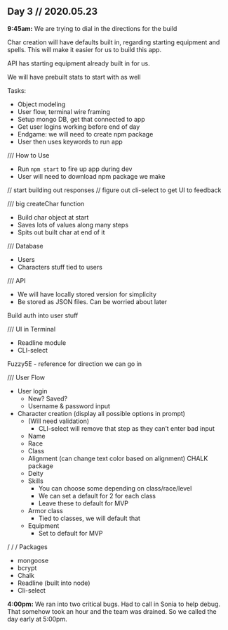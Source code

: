 ## Day 3 // 2020.05.23

**9:45am:** We are trying to dial in the directions for the build

Char creation will have defaults built in, regarding starting equipment and spells. This will make it easier for us to build this app.

API has starting equipment already built in for us. 

We will have prebuilt stats to start with as well

Tasks:
* Object modeling
* User flow, terminal wire framing
* Setup mongo DB, get that connected to app
* Get user logins working before end of day
* Endgame: we will need to create npm package
* User then uses keywords to run app

/// How to Use
- Run `npm start` to fire up app during dev
- User will need to download npm package we make

// start building out responses
// figure out cli-select to get UI to feedback

/// big createChar function
- Build char object at start
- Saves lots of values along many steps
- Spits out built char at end of it

/// Database
- Users
- Characters stuff tied to users

/// API
- We will have locally stored version for simplicity
- Be stored as JSON files. Can be worried about later

Build auth into user stuff

/// UI in Terminal
- Readline module
- CLI-select

Fuzzy5E - reference for direction we can go in

/// User Flow

- User login
  - New? Saved?
  - Username & password input
- Character creation (display all possible options in prompt)
  - (Will need validation)
    - CLI-select will remove that step as they can’t enter bad input
  - Name
  - Race
  - Class
  - Alignment (can change text color based on alignment) CHALK package
  - Deity
  - Skills
    - You can choose some depending on class/race/level
    - We can set a default for 2 for each class
    - Leave these to default for MVP
  - Armor class
    - Tied to classes, we will default that
  - Equipment
    - Set to default for MVP

/ / /  Packages
- mongoose
- bcrypt
- Chalk
- Readline (built into node)
- Cli-select

**4:00pm:** We ran into two critical bugs. Had to call in Sonia to help debug. That somehow took an hour and the team was drained. So we called the day early at 5:00pm.